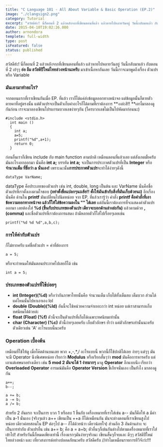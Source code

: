 ```yaml
---
title: "C Language 101 - All About Variable & Basic Operation (EP.2)"
image: "./clangsign2.png"
category: Tutorial
excerpt: "สวัสดีฮ่ะ! นี่ก็ตอนที่ 2 แล้วหลังจากที่เขียนตอนที่แล้ว แล้วหายไปหลายวันอยู่ วันนี้กลับมาแล้ว กับตอนที่ 2 เย้ๆๆ อ่อ ลืม สวัสดีปีใหม่ไทยล่วงหน้านะครับมาเข้าเนื้อหากันเลย วันนี้เราจะมาพูดถึงเรื่อง ตัวแปร หรือ Variable"
date: 2015-04-10T19:02:26.000
author: arnondora
templete: full-width
type: post
isFeatured: false
status: published
---
```


สวัสดีฮ่ะ! นี่ก็ตอนที่ 2 แล้วหลังจากที่เขียนตอนที่แล้ว แล้วหายไปหลายวันอยู่ วันนี้กลับมาแล้ว กับตอนที่ 2 เย้ๆๆ **อ่อ ลืม สวัสดีปีใหม่ไทยล่วงหน้านะครับ**
มาเข้าเนื้อหากันเลย วันนี้เราจะมาพูดถึงเรื่อง ตัวแปร หรือ Variable

### **มันเอามาทำอะไร?**
จากตอนแรกที่เราเขียนกันเมื่อ EP. ที่แล้ว เราก็ได้แค่ส่งข้อมูลออกทางหน้าจอ แต่ข้อมูลนั้นก็ตายตัว ตายคาที่อยู่ตรงนั้น แต่ตัวแปรจะเป็นตัวเก็บค่าอะไรก็ได้ตามที่เราต้องการ **งงล่ะสิ!! **เอางี้มาลองดู กันก่อน เราจะมาลองเขียนโปรแกรมบวกเลขง่ายๆกัน (ใครบวกเลขไม่เป็นไปหัดมาก่อนนะ)

    #include <stdio.h>
      int main ()
      {
        int a;
        a=5;
        printf("%d",a+1);
        return 0;
      }

ก่อนอื่นเราก็เขียน include กับ main function ตามปกติ เหมือนตอนที่แล้วเลย แต่สังเกตมั้ยครับมันอะไรงอกออกมา นั่นคือ **int a;**
บรรทัด **int a;** จะเป็นการประกาศตัวแปรที่เป็น **Integer** หรือ **จำนวนเต็ม ที่ชื่อว่า a นั่นเอง!**
เพราะฉะนั้น**การประกาศตัวแปร**จะทำได้ง่ายๆดังนี้

    dataType VarName;

dataType คือประเภทของตัวแปร เช่น int, double, long เป็นต้น และ VarName นั่นคือชื่อตัวแปรที่เราตั้งเองตามใจชอบ **(อย่าตั้งชื่อแปลกๆนะเฮ้ย!! ตั้งให้มันเข้ากับสิ่งที่มันเก็บด้วยนะ)**
อีกเรื่องนั่นคือ ด้านใน **printf** มันเปลี่ยนไปนิดหน่อย จาก EP. ที่แล้วเรารู้ว่า คำสั่ง **printf คือคำสั่งที่เอาข้อความออกทางหน้าจอ แล้วก็ให้ใส่ข้อความลงใน "" ได้เลย** แต่อันนี้เราต้องการที่จะแสดงค่าตัวแปรออกมา เลยต้องใส่ **%d (ขึ้นกับประเภทของตัวแปร เดียวจะบอกด้านล่างล่ะกัน)** แล้วตามด้วย **, (comma)** และชื่อตัวแปรที่เราต้องการแสดง ถ้ามีหลายตัวก็ใส่ไปเรื่อยๆเลยเช่น

    printf("%d %d %d",a,b,c);

### **การให้ค่ากับตัวแปร**
ก็ไม่ยากครับ แค่ชื่อตัวแปร = ค่าที่ต้องการ

    a = 5;

หรือจะกำหนดให้มันตอนประกาศไปเลยก็ได้ เช่น

    int a = 5;

### **ประเภทของตัวแปรที่ใช้บ่อยๆ**

* **int (Integer)(%d)** หรือว่ากันภาษาไทยนั้นคือ จำนวนเต็ม เก็บได้ทั้งเต็มลบ เต็มบวก ส่วนได้แค่ไหนนั้นไปหาเอาเอง lol
* **double (Double)(%ld)** อันนี้จะใช้หน่วยความจำเยอะกว่า int หน่อย แต่เราสามารถเก็บทศนิยมได้ด้วยล่ะ
* **float (Float) (%f)** ตัวนี้จะเป็นตัวแปรที่เก็บได้เฉพาะทศนิยมเท่านั้น
* **char (Character) (%c)** ตัวนี้ง่ายๆเลยครับ เก็บตัวอักษร ย้ำว่า แค่ตัวอักษรเท่านั้นนะครับ ตัวเดียวเช่น 'A' อะไรแบบนี้นะครับ

### **Operation เบื้องต้น**
เหมือนที่ใช้ให้ดู เมื่อโค๊ตด้านบนเลย พวก +,-,\*,/ อะไรแบบนี้ พวกนี้ก็ใช้ปกติได้เลย ง่ายๆ
แต่ๆๆ มันจะมี Operator นึงพิเศษหน่อย เรียกว่า **Modulus** หรือเรียกสั้นๆว่า **mod** มันคือการหารครับ แต่เอาแต่เศษมาอย่างเดียว เช่น
**5 mod 2 มันจะได้ 1 ง่ายมากๆ**
มาดู **Operator** อีกแบบนึง เรียกว่า **Overloaded Operator** อารมณ์มันคือ **Operator Version** ขี้เกียจนั่นเอง เป็นยังไง มาลองดูกัน

    a++;
    b--;

    a += b;
    a -= b;
    a /= b;

สำหรับ 2 อันแรก จะเป็นการ บวก 1 หรือลบ 1 ขึ้นกับ เครื่องหมายที่เราใส่เช่น a-- มันก็คือให้ a มีค่าเป็น a-1 นั่นเอง (จริงๆแล้ว a++ เขียนเป็น ++a ก็ได้เหมือนกัน มันจะต่างตอนที่เราเขียนสูงไปหน่อย เดียวค่อยสอนใน EP ต่อๆไป a-- ก็ได้ด้วยน้าา เดี๋ยวน้อยใจ)
ส่วนอีก 3 อันด้านล่าง จะเป็นการทำกับ ตัวแปรอื่น เช่น a+= b; คือ a = a+b; ตัวอื่นๆก็เช่นกันต่างไปตามเครื่องหมายที่เราใส่เข้าไป!
สำหรับวันนี้ก็หมดเพียงเท่านี้ เรื่องแรกๆมันง่ายๆจริงนะ เขียนสั้นๆก็จบและ ดีๆๆ สวัสดีปีใหม่ไทยล่วงหน้า และ เที่ยวสงการต์อย่างปลอดภัยนะครับ สวัสดีครับ //ทำไมเหมือนรายการทีวีจังว่ะ!!!
